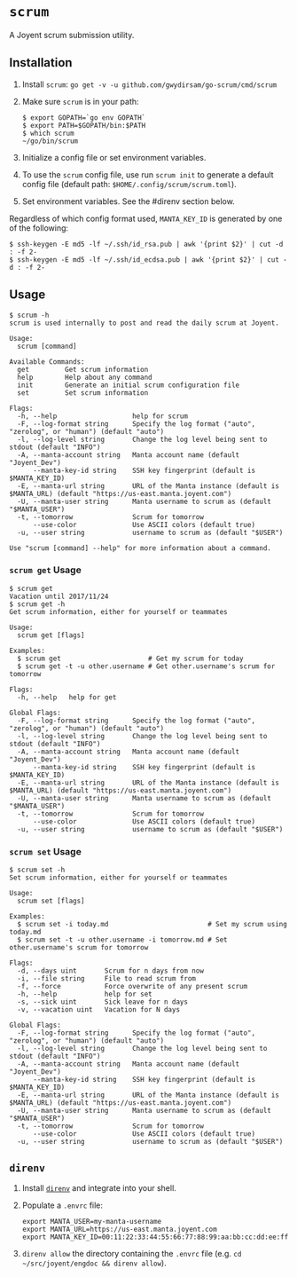 # `scrum`

A Joyent scrum submission utility.

## Installation

1. Install `scrum`: `go get -v -u github.com/gwydirsam/go-scrum/cmd/scrum`
2. Make sure `scrum` is in your path:

    ```
    $ export GOPATH=`go env GOPATH`
    $ export PATH=$GOPATH/bin:$PATH
    $ which scrum
    ~/go/bin/scrum
    ```

3. Initialize a config file or set environment variables.
  1. To use the `scrum` config file, use run `scrum init` to generate a default
     config file (default path: `$HOME/.config/scrum/scrum.toml`).
  2. Set environment variables.  See the #direnv section below.

Regardless of which config format used, `MANTA_KEY_ID` is generated by one of the
following:

```
$ ssh-keygen -E md5 -lf ~/.ssh/id_rsa.pub | awk '{print $2}' | cut -d : -f 2-
$ ssh-keygen -E md5 -lf ~/.ssh/id_ecdsa.pub | awk '{print $2}' | cut -d : -f 2-
```

## Usage

```
$ scrum -h
scrum is used internally to post and read the daily scrum at Joyent.

Usage:
  scrum [command]

Available Commands:
  get         Get scrum information
  help        Help about any command
  init        Generate an initial scrum configuration file
  set         Set scrum information

Flags:
  -h, --help                   help for scrum
  -F, --log-format string      Specify the log format ("auto", "zerolog", or "human") (default "auto")
  -l, --log-level string       Change the log level being sent to stdout (default "INFO")
  -A, --manta-account string   Manta account name (default "Joyent_Dev")
      --manta-key-id string    SSH key fingerprint (default is $MANTA_KEY_ID)
  -E, --manta-url string       URL of the Manta instance (default is $MANTA_URL) (default "https://us-east.manta.joyent.com")
  -U, --manta-user string      Manta username to scrum as (default "$MANTA_USER")
  -t, --tomorrow               Scrum for tomorrow
      --use-color              Use ASCII colors (default true)
  -u, --user string            username to scrum as (default "$USER")

Use "scrum [command] --help" for more information about a command.
```

### `scrum get` Usage

```
$ scrum get 
Vacation until 2017/11/24
$ scrum get -h
Get scrum information, either for yourself or teammates

Usage:
  scrum get [flags]

Examples:
  $ scrum get                      # Get my scrum for today
  $ scrum get -t -u other.username # Get other.username's scrum for tomorrow

Flags:
  -h, --help   help for get

Global Flags:
  -F, --log-format string      Specify the log format ("auto", "zerolog", or "human") (default "auto")
  -l, --log-level string       Change the log level being sent to stdout (default "INFO")
  -A, --manta-account string   Manta account name (default "Joyent_Dev")
      --manta-key-id string    SSH key fingerprint (default is $MANTA_KEY_ID)
  -E, --manta-url string       URL of the Manta instance (default is $MANTA_URL) (default "https://us-east.manta.joyent.com")
  -U, --manta-user string      Manta username to scrum as (default "$MANTA_USER")
  -t, --tomorrow               Scrum for tomorrow
      --use-color              Use ASCII colors (default true)
  -u, --user string            username to scrum as (default "$USER")
```

### `scrum set` Usage

```
$ scrum set -h
Set scrum information, either for yourself or teammates

Usage:
  scrum set [flags]

Examples:
  $ scrum set -i today.md                         # Set my scrum using today.md
  $ scrum set -t -u other.username -i tomorrow.md # Set other.username's scrum for tomorrow

Flags:
  -d, --days uint       Scrum for n days from now
  -i, --file string     File to read scrum from
  -f, --force           Force overwrite of any present scrum
  -h, --help            help for set
  -s, --sick uint       Sick leave for n days
  -v, --vacation uint   Vacation for N days

Global Flags:
  -F, --log-format string      Specify the log format ("auto", "zerolog", or "human") (default "auto")
  -l, --log-level string       Change the log level being sent to stdout (default "INFO")
  -A, --manta-account string   Manta account name (default "Joyent_Dev")
      --manta-key-id string    SSH key fingerprint (default is $MANTA_KEY_ID)
  -E, --manta-url string       URL of the Manta instance (default is $MANTA_URL) (default "https://us-east.manta.joyent.com")
  -U, --manta-user string      Manta username to scrum as (default "$MANTA_USER")
  -t, --tomorrow               Scrum for tomorrow
      --use-color              Use ASCII colors (default true)
  -u, --user string            username to scrum as (default "$USER")
```

## `direnv`

1. Install [`direnv`](https://github.com/direnv/direnv) and integrate into your
   shell.
2. Populate a `.envrc` file:

    ```
    export MANTA_USER=my-manta-username
    export MANTA_URL=https://us-east.manta.joyent.com
    export MANTA_KEY_ID=00:11:22:33:44:55:66:77:88:99:aa:bb:cc:dd:ee:ff
    ```

3. `direnv allow` the directory containing the `.envrc` file (e.g. `cd ~/src/joyent/engdoc && direnv allow`).

